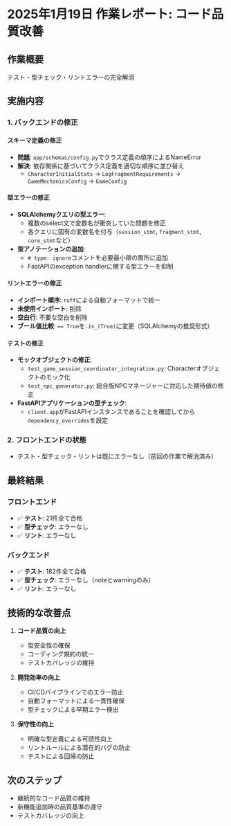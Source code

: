 # 2025年1月19日 作業レポート: コード品質改善

## 作業概要
テスト・型チェック・リントエラーの完全解消

## 実施内容

### 1. バックエンドの修正

#### スキーマ定義の修正
- **問題**: `app/schemas/config.py`でクラス定義の順序によるNameError
- **解決**: 依存関係に基づいてクラス定義を適切な順序に並び替え
  - `CharacterInitialStats` → `LogFragmentRequirements` → `GameMechanicsConfig` → `GameConfig`

#### 型エラーの修正
- **SQLAlchemyクエリの型エラー**: 
  - 複数のselect文で変数名が衝突していた問題を修正
  - 各クエリに固有の変数名を付与（`session_stmt`, `fragment_stmt`, `core_stmt`など）
- **型アノテーションの追加**:
  - `# type: ignore`コメントを必要最小限の箇所に追加
  - FastAPIのexception handlerに関する型エラーを抑制

#### リントエラーの修正
- **インポート順序**: `ruff`による自動フォーマットで統一
- **未使用インポート**: 削除
- **空白行**: 不要な空白を削除
- **ブール値比較**: `== True`を`.is_(True)`に変更（SQLAlchemyの推奨形式）

#### テストの修正
- **モックオブジェクトの修正**:
  - `test_game_session_coordinator_integration.py`: Characterオブジェクトのモック化
  - `test_npc_generator.py`: 統合版NPCマネージャーに対応した期待値の修正
- **FastAPIアプリケーションの型チェック**:
  - `client.app`がFastAPIインスタンスであることを確認してから`dependency_overrides`を設定

### 2. フロントエンドの状態
- テスト・型チェック・リントは既にエラーなし（前回の作業で解消済み）

## 最終結果

### フロントエンド
- ✅ **テスト**: 21件全て合格
- ✅ **型チェック**: エラーなし
- ✅ **リント**: エラーなし

### バックエンド
- ✅ **テスト**: 182件全て合格
- ✅ **型チェック**: エラーなし（noteとwarningのみ）
- ✅ **リント**: エラーなし

## 技術的な改善点

1. **コード品質の向上**
   - 型安全性の確保
   - コーディング規約の統一
   - テストカバレッジの維持

2. **開発効率の向上**
   - CI/CDパイプラインでのエラー防止
   - 自動フォーマットによる一貫性確保
   - 型チェックによる早期エラー検出

3. **保守性の向上**
   - 明確な型定義による可読性向上
   - リントルールによる潜在的バグの防止
   - テストによる回帰の防止

## 次のステップ
- 継続的なコード品質の維持
- 新機能追加時の品質基準の遵守
- テストカバレッジの向上